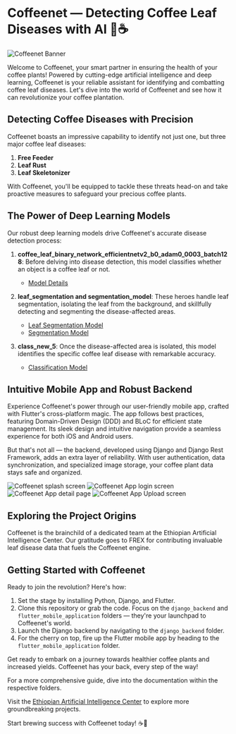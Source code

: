 # Coffeenet — Detecting Coffee Leaf Diseases with AI 🌿☕

![Coffeenet Banner](https://github.com/habib-gm/coffeenet-total/blob/master/Assets/coffeenet.png)

Welcome to Coffeenet, your smart partner in ensuring the health of your coffee plants! Powered by cutting-edge artificial intelligence and deep learning, Coffeenet is your reliable assistant for identifying and combatting coffee leaf diseases. Let's dive into the world of Coffeenet and see how it can revolutionize your coffee plantation.

## Detecting Coffee Diseases with Precision

Coffeenet boasts an impressive capability to identify not just one, but three major coffee leaf diseases:

1. **Free Feeder**
2. **Leaf Rust**
3. **Leaf Skeletonizer**

With Coffeenet, you'll be equipped to tackle these threats head-on and take proactive measures to safeguard your precious coffee plants.

## The Power of Deep Learning Models

Our robust deep learning models drive Coffeenet's accurate disease detection process:

1. **coffee_leaf_binary_network_efficientnetv2_b0_adam0_0003_batch128**: Before delving into disease detection, this model classifies whether an object is a coffee leaf or not.
   - [Model Details](https://github.com/habib-gm/coffeenet-total/tree/master/machine%20learning%20models/coffee_leaf_binary_network_efficientnetv2_b0_adam0_0003_batch128.tflite)

2. **leaf_segmentation and segmentation_model**: These heroes handle leaf segmentation, isolating the leaf from the background, and skillfully detecting and segmenting the disease-affected areas.
   - [Leaf Segmentation Model](https://github.com/habib-gm/coffeenet-total/tree/master/machine%20learning%20models/leaf_segmentation.h5)
   - [Segmentation Model](https://github.com/habib-gm/coffeenet-total/tree/master/machine%20learning%20models/segmentation_model.h5)

3. **class_new_5**: Once the disease-affected area is isolated, this model identifies the specific coffee leaf disease with remarkable accuracy.
   - [Classification Model](https://github.com/habib-gm/coffeenet-total/tree/master/machine%20learning%20models/class_new_5.h5)
## Intuitive Mobile App and Robust Backend

Experience Coffeenet's power through our user-friendly mobile app, crafted with Flutter's cross-platform magic. The app follows best practices, featuring Domain-Driven Design (DDD) and BLoC for efficient state management. Its sleek design and intuitive navigation provide a seamless experience for both iOS and Android users.

But that's not all — the backend, developed using Django and Django Rest Framework, adds an extra layer of reliability. With user authentication, data synchronization, and specialized image storage, your coffee plant data stays safe and organized.

![Coffeenet splash screen](https://github.com/habib-gm/coffeenet-total/blob/master/Assets/splash%20screen.jpg)
![Coffeenet App login screen](https://github.com/habib-gm/coffeenet-total/blob/master/Assets/login%20screen.jpg)
![Coffeenet App detail page](https://github.com/habib-gm/coffeenet-total/blob/master/Assets/detail%20page.PNG)
![Coffeenet App Upload screen](https://github.com/habib-gm/coffeenet-total/blob/master/Assets/uploading.PNG)

## Exploring the Project Origins

Coffeenet is the brainchild of a dedicated team at the Ethiopian Artificial Intelligence Center. Our gratitude goes to FREX for contributing invaluable leaf disease data that fuels the Coffeenet engine.

## Getting Started with Coffeenet

Ready to join the revolution? Here's how:

1. Set the stage by installing Python, Django, and Flutter.
2. Clone this repository or grab the code. Focus on the `django_backend` and `flutter_mobile_application` folders — they're your launchpad to Coffeenet's world.
3. Launch the Django backend by navigating to the `django_backend` folder.
4. For the cherry on top, fire up the Flutter mobile app by heading to the `flutter_mobile_application` folder.

Get ready to embark on a journey towards healthier coffee plants and increased yields. Coffeenet has your back, every step of the way!

For a more comprehensive guide, dive into the documentation within the respective folders.

Visit the [Ethiopian Artificial Intelligence Center](http://www.aii.et/) to explore more groundbreaking projects.

Start brewing success with Coffeenet today! ☕🌱

